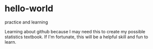 # hello-world
practice and learning

Learning about github because I may need this to create my possible statistics textbook.
If I'm fortunate, this will be a helpful skill and fun to learn.
